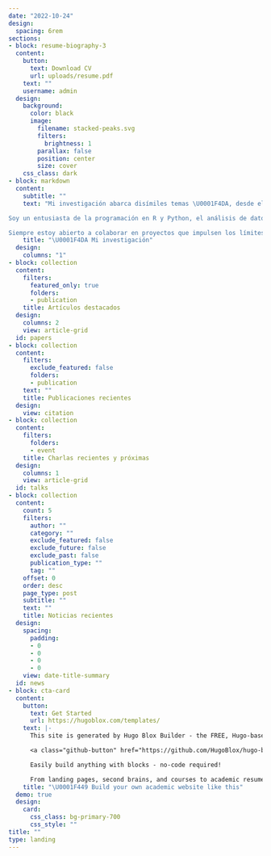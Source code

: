 ```yaml
---
date: "2022-10-24"
design:
  spacing: 6rem
sections:
- block: resume-biography-3
  content:
    button:
      text: Download CV
      url: uploads/resume.pdf
    text: ""
    username: admin
  design:
    background:
      color: black
      image:
        filename: stacked-peaks.svg
        filters:
          brightness: 1
        parallax: false
        position: center
        size: cover
    css_class: dark
- block: markdown
  content:
    subtitle: ""
    text: "Mi investigación abarca disímiles temas \U0001F4DA, desde el diseño y análisis de ensayos clínicos y estudios epidemiológicos \U0001F50D, hasta el desarrollo y validación de modelos predictivos para enfermedades infecciosas y sistemas de triaje \U0001F9E0. Busco integrar conocimientos de bioestadística, epidemiología y modelado matemático para generar resultados de alto impacto \U0001F4AD.

Soy un entusiasta de la programación en R y Python, el análisis de datos, el aprendizaje automático y la Inteligencia Artificial \U0001F916. Mi compromiso es con el desarrollo de la bioestadística y la investigación que transforman la salud pública a través de enfoques innovadores y colaborativos y para mejorar la calidad de vida de las personas.

Siempre estoy abierto a colaborar en proyectos que impulsen los límites de la ciencia y la tecnología en el ámbito de la salud."
    title: "\U0001F4DA Mi investigación"
  design:
    columns: "1"
- block: collection
  content:
    filters:
      featured_only: true
      folders:
      - publication
    title: Artículos destacados
  design:
    columns: 2
    view: article-grid
  id: papers
- block: collection
  content:
    filters:
      exclude_featured: false
      folders:
      - publication
    text: ""
    title: Publicaciones recientes
  design:
    view: citation
- block: collection
  content:
    filters:
      folders:
      - event
    title: Charlas recientes y próximas
  design:
    columns: 1
    view: article-grid
  id: talks
- block: collection
  content:
    count: 5
    filters:
      author: ""
      category: ""
      exclude_featured: false
      exclude_future: false
      exclude_past: false
      publication_type: ""
      tag: ""
    offset: 0
    order: desc
    page_type: post
    subtitle: ""
    text: ""
    title: Noticias recientes
  design:
    spacing:
      padding:
      - 0
      - 0
      - 0
      - 0
    view: date-title-summary
  id: news
- block: cta-card
  content:
    button:
      text: Get Started
      url: https://hugoblox.com/templates/
    text: |-
      This site is generated by Hugo Blox Builder - the FREE, Hugo-based open source website builder trusted by 250,000+ academics like you.

      <a class="github-button" href="https://github.com/HugoBlox/hugo-blox-builder" data-color-scheme="no-preference: light; light: light; dark: dark;" data-icon="octicon-star" data-size="large" data-show-count="true" aria-label="Star HugoBlox/hugo-blox-builder on GitHub">Star</a>

      Easily build anything with blocks - no-code required!

      From landing pages, second brains, and courses to academic resumés, conferences, and tech blogs.
    title: "\U0001F449 Build your own academic website like this"
  demo: true
  design:
    card:
      css_class: bg-primary-700
      css_style: ""
title: ""
type: landing
---
```

